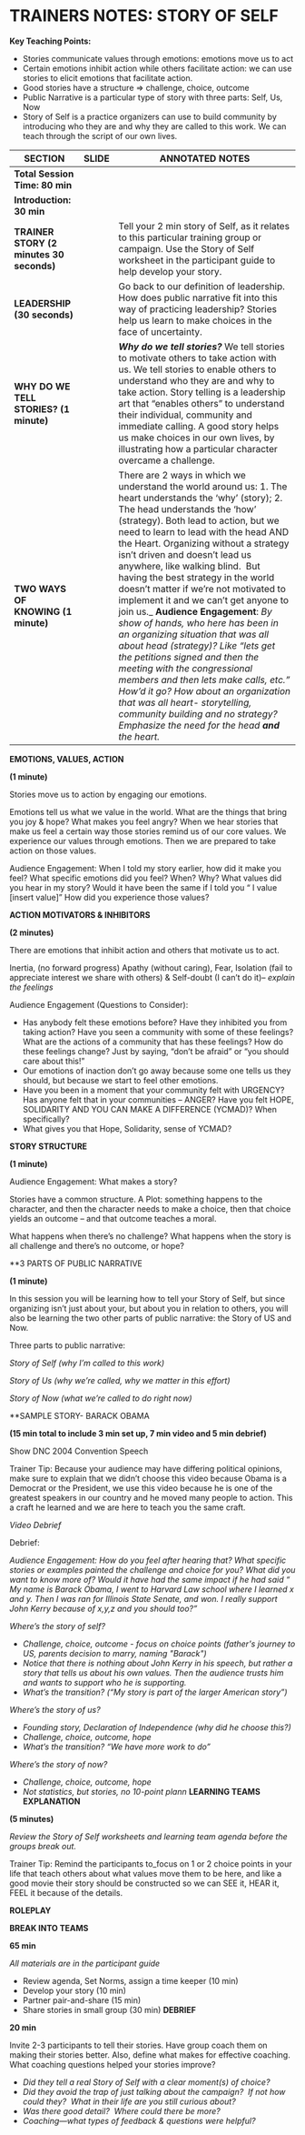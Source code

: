 # TRAINERS NOTES: STORY OF SELF

**Key Teaching Points:**
- Stories communicate values through emotions: emotions move us to act
- Certain emotions inhibit action while others facilitate action: we can use stories to elicit emotions that facilitate action.
- Good stories have a structure => challenge, choice, outcome
- Public Narrative is a particular type of story with three parts: Self, Us, Now
- Story of Self is a practice organizers can use to build community by introducing who they are and why they are called to this work. We can teach through the script of our own lives. 

| **SECTION** | **SLIDE** | **ANNOTATED NOTES** |
| ----------- | --------- | ------------------- |
| **Total Session Time:** **80** **min** | 
| **Introduction: 30 min** |
| **TRAINER STORY** **(2 minutes 30 seconds)** | | Tell your 2 min story of Self, as it relates to this particular training group or campaign. Use the Story of Self worksheet in the participant guide to help develop your story. |
| **LEADERSHIP** **(30 seconds)** | | Go back to our definition of leadership. How does public narrative fit into this way of practicing leadership? Stories help us learn to make choices in the face of uncertainty. |
| **WHY DO WE TELL STORIES?** **(1 minute)** | | **_Why do we tell stories?_** We tell stories to motivate others to take action with us. We tell stories to enable others to understand who they are and why to take action. Story telling is a leadership art that “enables others” to understand their individual, community and immediate calling. A good story helps us make choices in our own lives, by illustrating how a particular character overcame a challenge. |
| **TWO WAYS OF KNOWING** **(1 minute)** | | There are 2 ways in which we understand the world around us: 1. The heart understands the ‘why’ (story); 2. The head understands the ‘how’ (strategy). Both lead to action, but we need to learn to lead with the head AND the Heart. Organizing without a strategy isn’t driven and doesn’t lead us anywhere, like walking blind.  But having the best strategy in the world doesn’t matter if we’re not motivated to implement it and we can’t get anyone to join us._ **Audience Engagement**: _By show of hands, who here has been in an organizing situation that was all about head (strategy)? Like “lets get the petitions signed and then the meeting with the congressional members and then lets make calls, etc.” How’d it go? How about an organization that was all heart- storytelling, community building and no strategy?_ _Emphasize the need for the head_ **_and_** _the heart._ |

**EMOTIONS, VALUES, ACTION**

**(1 minute)**

Stories move us to action by engaging our emotions.

Emotions tell us what we value in the world. What are the things that bring you joy & hope? What makes you feel angry? When we hear stories that make us feel a certain way those stories remind us of our core values. We experience our values through emotions. Then we are prepared to take action on those values.

Audience Engagement: When I told my story earlier, how did it make you feel? What specific emotions did you feel? When? Why? What values did you hear in my story? Would it have been the same if I told you “ I value [insert value]” How did you experience those values?

**ACTION MOTIVATORS & INHIBITORS**

**(2 minutes)**

There are emotions that inhibit action and others that motivate us to act. 

Inertia, (no forward progress) Apathy (without caring), Fear, Isolation (fail to appreciate interest we share with others) & Self-doubt (I can’t do it)– _explain the feelings_

Audience Engagement (Questions to Consider): 

- Has anybody felt these emotions before? Have they inhibited you from taking action? Have you seen a community with some of these feelings? What are the actions of a community that has these feelings? How do these feelings change? Just by saying, “don’t be afraid” or “you should care about this!”
- Our emotions of inaction don’t go away because some one tells us they should, but because we start to feel other emotions.
- Have you been in a moment that your community felt with URGENCY? Has anyone felt that in your communities – ANGER? Have you felt HOPE, SOLIDARITY AND YOU CAN MAKE A DIFFERENCE (YCMAD)? When specifically?
- What gives you that Hope, Solidarity, sense of YCMAD?

**STORY STRUCTURE**

**(1 minute)**

Audience Engagement: What makes a story? 

Stories have a common structure. A Plot: something happens to the character, and then the character needs to make a choice, then that choice yields an outcome – and that outcome teaches a moral. 

What happens when there’s no challenge? What happens when the story is all challenge and there’s no outcome, or hope?

**3 PARTS OF PUBLIC NARRATIVE 

**(1 minute)**

In this session you will be learning how to tell your Story of Self, but since organizing isn’t just about your, but about you in relation to others, you will also be learning the two other parts of public narrative: the Story of US and Now.

Three parts to public narrative:

_Story of Self (why I’m called to this work)_

_Story of Us (why we’re called, why we matter in this effort)_

_Story of Now (what we’re called to do right now)_

**SAMPLE STORY- BARACK OBAMA 

**(15 min total to include 3 min set up, 7 min video and 5 min debrief)**

Show DNC 2004 Convention Speech

 Trainer Tip: Because your audience may have differing political opinions, make sure to explain that we didn’t choose this video because Obama is a Democrat or the President, we use this video because he is one of the greatest speakers in our country and he moved many people to action. This a craft he learned and we are here to teach you the same craft.

_Video Debrief_

Debrief: 

_Audience Engagement: How do you feel after hearing that? What specific stories or examples painted the challenge and choice for you? What did you want to know more of? Would it have had the same impact if he had said “ My name is Barack Obama, I went to Harvard Law school where I learned x and y. Then I was ran for Illinois State Senate, and won. I really support John Kerry because of x,y,z and you should too?”_

_Where’s the story of self?_

- _Challenge, choice, outcome -_ _focus on choice points_ _(father's journey to US, parents decision to marry, naming "Barack")_
- _Notice that there is nothing about John Kerry in his speech, but rather a story that tells us about his own values. Then the audience trusts him and wants to support who he is supporting._ 
- _What’s the transition? (“My story is part of the larger American story”)_

_Where’s the story of us?_

- _Founding story, Declaration of Independence (why did he choose this?)_
- _Challenge, choice, outcome, hope_
- _What’s the transition? “We have more work to do”_

_Where’s the story of now?_

- _Challenge, choice, outcome, hope_
- _Not statistics, but stories, no 10-point plann_
**LEARNING TEAMS EXPLANATION**

**(5 minutes)**

_Review the Story of Self worksheets and learning team agenda before the groups break out._

Trainer Tip: Remind the participants to_focus on 1 or 2 choice points in your life that teach others about what values move them to be here, and like a good movie their story should be constructed so we can SEE it, HEAR it, FEEL it because of the details. 

**ROLEPLAY**

**BREAK INTO TEAMS**

**65 min**

_All materials are in the participant guide_

- Review agenda, Set Norms, assign a time keeper (10 min)
- Develop your story (10 min)
- Partner pair-and-share (15 min)
- Share stories in small group (30 min)
**DEBRIEF** 

**20 min**

Invite 2-3 participants to tell their stories. Have group coach them on making their stories better. Also, define what makes for effective coaching. What coaching questions helped your stories improve?

- _Did they tell a real Story of Self with a clear moment(s)_ _of choice?_
- _Did they avoid the trap of just talking about the campaign?  If not how could they?  What in their life are you still curious about?_
- _Was there good detail?  Where could there be more?_
- _Coaching—what types of feedback & questions were helpful?_